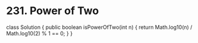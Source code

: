 # 231. Power of Two

class Solution { public boolean isPowerOfTwo\(int n\) { return Math.log10\(n\) / Math.log10\(2\) % 1 == 0; } }

